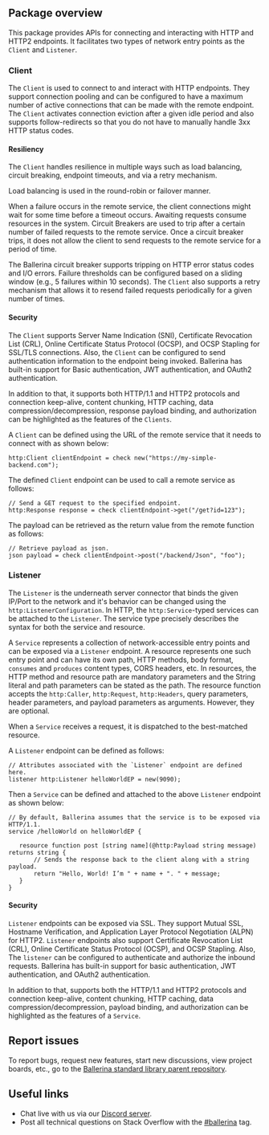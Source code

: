 ## Package overview

This package provides APIs for connecting and interacting with HTTP and HTTP2 endpoints. It
facilitates two types of network entry points as the `Client` and `Listener`.

### Client

The `Client` is used to connect to and interact with HTTP endpoints. They support connection pooling and can be
configured to have a maximum number of active connections that can be made with the remote endpoint. The `Client`
activates connection eviction after a given idle period and also supports follow-redirects so that you do not
have to manually handle 3xx HTTP status codes.

#### Resiliency

The `Client` handles resilience in multiple ways such as load balancing, circuit breaking, endpoint timeouts, and via a
retry mechanism.

Load balancing is used in the round-robin or failover manner.

When a failure occurs in the remote service, the client connections might wait for some time before a timeout occurs.
Awaiting requests consume resources in the system. Circuit Breakers are used to trip after a certain number of failed
requests to the remote service. Once a circuit breaker trips, it does not allow the client to send requests to the
remote service for a period of time.

The Ballerina circuit breaker supports tripping on HTTP error status codes and I/O errors. Failure thresholds can be
configured based on a sliding window (e.g., 5 failures within 10 seconds). The `Client` also supports a retry
mechanism that allows it to resend failed requests periodically for a given number of times.

#### Security

The `Client` supports Server Name Indication (SNI), Certificate Revocation List (CRL), Online Certificate Status
Protocol (OCSP), and OCSP Stapling for SSL/TLS connections.
Also, the `Client` can be configured to send authentication information to the endpoint being invoked. Ballerina has
built-in support for Basic authentication, JWT authentication, and OAuth2 authentication.

In addition to that, it supports both HTTP/1.1 and HTTP2 protocols and connection keep-alive, content
chunking, HTTP caching, data compression/decompression, response payload binding, and authorization can be highlighted as the features of the `Clients`.

A `Client` can be defined using the URL of the remote service that it needs to connect with as shown below:

```ballerina
http:Client clientEndpoint = check new("https://my-simple-backend.com");
```
The defined `Client` endpoint can be used to call a remote service as follows:

```ballerina
// Send a GET request to the specified endpoint.
http:Response response = check clientEndpoint->get("/get?id=123");
```
The payload can be retrieved as the return value from the remote function as follows:

```ballerina
// Retrieve payload as json.
json payload = check clientEndpoint->post("/backend/Json", "foo");
```

### Listener

The `Listener` is the underneath server connector that binds the given IP/Port to the network and it's behavior can
be changed using the `http:ListenerConfiguration`. In HTTP, the `http:Service`-typed services can be attached to
the `Listener`. The service type precisely describes the syntax for both the service and resource.

A `Service` represents a collection of network-accessible entry points and can be exposed via a `Listener` endpoint.
A resource represents one such entry point and can have its own path, HTTP methods, body format, `consumes` and
`produces` content types, CORS headers, etc. In resources, the HTTP method and resource path are mandatory parameters and
the String literal and path parameters can be stated as the path. The resource function accepts the `http:Caller`, `http:Request`,
`http:Headers`, query parameters, header parameters, and payload parameters as arguments. However, they are optional.

When a `Service` receives a request, it is dispatched to the best-matched resource.

A `Listener` endpoint can be defined as follows:

```ballerina
// Attributes associated with the `Listener` endpoint are defined here.
listener http:Listener helloWorldEP = new(9090);
```

Then a `Service` can be defined and attached to the above `Listener` endpoint as shown below:

```ballerina
// By default, Ballerina assumes that the service is to be exposed via HTTP/1.1.
service /helloWorld on helloWorldEP {

   resource function post [string name](@http:Payload string message) returns string {
       // Sends the response back to the client along with a string payload.
       return "Hello, World! I’m " + name + ". " + message;
   }
}
```

#### Security

`Listener` endpoints can be exposed via SSL. They support Mutual SSL, Hostname Verification, and Application Layer
Protocol Negotiation (ALPN) for HTTP2. `Listener` endpoints also support Certificate Revocation List (CRL), Online
Certificate Status Protocol (OCSP), and OCSP Stapling.
Also, The `listener` can be configured to authenticate and authorize the inbound requests. Ballerina has
built-in support for basic authentication, JWT authentication, and OAuth2 authentication.

In addition to that, supports both the HTTP/1.1 and HTTP2 protocols and connection keep-alive, content
chunking, HTTP caching, data compression/decompression, payload binding, and authorization can be highlighted as the features of a `Service`.

## Report issues

To report bugs, request new features, start new discussions, view project boards, etc., go to the [Ballerina standard library parent repository](https://github.com/ballerina-platform/ballerina-standard-library).

## Useful links

- Chat live with us via our [Discord server](https://discord.gg/ballerinalang).
- Post all technical questions on Stack Overflow with the [#ballerina](https://stackoverflow.com/questions/tagged/ballerina) tag.